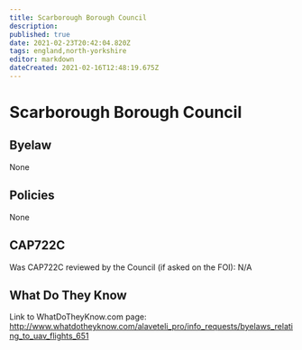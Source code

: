 ```yaml
---
title: Scarborough Borough Council
description: 
published: true
date: 2021-02-23T20:42:04.820Z
tags: england,north-yorkshire
editor: markdown
dateCreated: 2021-02-16T12:48:19.675Z
---
```


# Scarborough Borough Council

## Byelaw
None

## Policies
None

## CAP722C

Was CAP722C reviewed by the Council (if asked on the FOI): N/A

## What Do They Know

Link to WhatDoTheyKnow.com page:
http://www.whatdotheyknow.com/alaveteli_pro/info_requests/byelaws_relating_to_uav_flights_651

